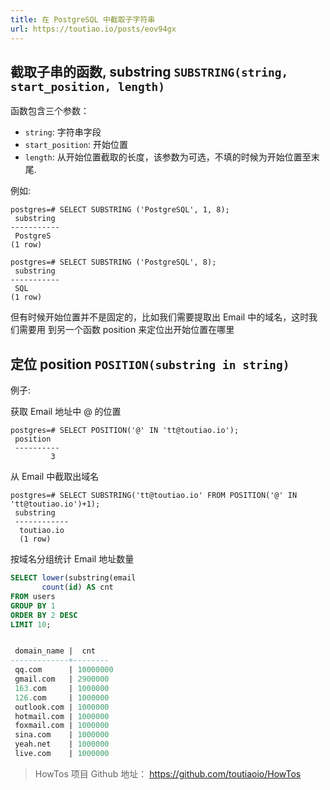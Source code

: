 ```yaml
---
title: 在 PostgreSQL 中截取子字符串
url: https://toutiao.io/posts/eov94gx
---
```


## 截取子串的函数, substring `SUBSTRING(string, start_position, length)`

函数包含三个参数：

- `string`: 字符串字段
- `start_position`: 开始位置
- `length`: 从开始位置截取的长度，该参数为可选，不填的时候为开始位置至末尾.

例如:

```
postgres=# SELECT SUBSTRING ('PostgreSQL', 1, 8);
 substring 
-----------
 PostgreS
(1 row)

postgres=# SELECT SUBSTRING ('PostgreSQL', 8);
 substring 
-----------
 SQL
(1 row)
```

但有时候开始位置并不是固定的，比如我们需要提取出 Email 中的域名，这时我们需要用
到另一个函数 position 来定位出开始位置在哪里

## 定位 position `POSITION(substring in string)`

例子:

获取 Email 地址中 @ 的位置

```
postgres=# SELECT POSITION('@' IN 'tt@toutiao.io');
 position 
 ----------
         3
```

从 Email 中截取出域名

```
postgres=# SELECT SUBSTRING('tt@toutiao.io' FROM POSITION('@' IN
'tt@toutiao.io')+1);
 substring  
 ------------
  toutiao.io
  (1 row)
```

按域名分组统计 Email 地址数量

```SQL
SELECT lower(substring(email                                                                                                                FROM position('@' IN email)+1)) AS domain_name,
       count(id) AS cnt
FROM users
GROUP BY 1
ORDER BY 2 DESC
LIMIT 10;


 domain_name |  cnt   
-------------+--------
 qq.com      | 10000000
 gmail.com   | 2900000
 163.com     | 1000000
 126.com     | 1000000
 outlook.com | 1000000
 hotmail.com | 1000000
 foxmail.com | 1000000
 sina.com    | 1000000
 yeah.net    | 1000000
 live.com    | 1000000
```

> HowTos 项目 Github 地址： https://github.com/toutiaoio/HowTos